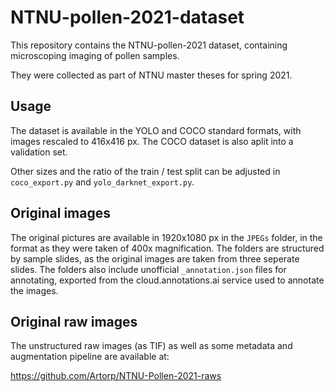 # NTNU-pollen-2021-dataset

This repository contains the NTNU-pollen-2021 dataset, containing microscoping imaging of pollen samples.

They were collected as part of NTNU master theses for spring 2021.

## Usage

The dataset is available in the YOLO and COCO standard formats, with images rescaled to 416x416 px. The COCO dataset is also aplit into a validation set.

Other sizes and the ratio of the train / test split can be adjusted in `coco_export.py` and `yolo_darknet_export.py`.

## Original images

The original pictures are available in 1920x1080 px in the `JPEGs` folder, in the format as they were taken of 400x magnification. The folders are structured by sample slides, as the original images are taken from three seperate slides. The folders also include unofficial `_annotation.json` files for annotating, exported from the cloud.annotations.ai service used to annotate the images.

## Original raw images

The unstructured raw images (as TIF) as well as some metadata and augmentation pipeline are available at:

https://github.com/Artorp/NTNU-Pollen-2021-raws
